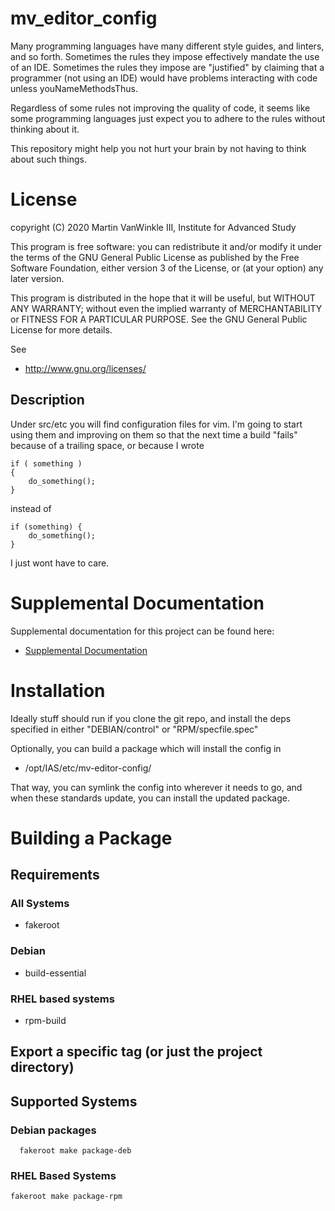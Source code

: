 # mv_editor_config

Many programming languages have many different style guides, and linters,
and so forth.  Sometimes the rules they impose effectively mandate the
use of an IDE.  Sometimes the rules they impose are "justified" by claiming
that a programmer (not using an IDE) would have problems interacting with
code unless youNameMethodsThus.

Regardless of some rules not improving the quality of code, it seems like
some programming languages just expect you to adhere to the rules without
thinking about it.

This repository might help you not hurt your brain by not having to think
about such things.

# License

copyright (C) 2020 Martin VanWinkle III, Institute for Advanced Study

This program is free software: you can redistribute it and/or modify
it under the terms of the GNU General Public License as published by
the Free Software Foundation, either version 3 of the License, or
(at your option) any later version.

This program is distributed in the hope that it will be useful,
but WITHOUT ANY WARRANTY; without even the implied warranty of
MERCHANTABILITY or FITNESS FOR A PARTICULAR PURPOSE.  See the
GNU General Public License for more details.

See 

* http://www.gnu.org/licenses/

## Description

Under src/etc you will find configuration files for vim.  I'm going to
start using them and improving on them so that the next time a build
"fails" because of a trailing space, or because I wrote
```
if ( something )
{
	do_something();
}
```
instead of
```
if (something) {
    do_something();
}
```
I just wont have to care.

# Supplemental Documentation

Supplemental documentation for this project can be found here:

* [Supplemental Documentation](./doc/index.md)

# Installation

Ideally stuff should run if you clone the git repo, and install the deps specified
in either "DEBIAN/control" or "RPM/specfile.spec"

Optionally, you can build a package which will install the config in

* /opt/IAS/etc/mv-editor-config/

That way, you can symlink the config into wherever it needs to go, 
and when these standards update, you can install the updated package.

# Building a Package

## Requirements

### All Systems

* fakeroot

### Debian

* build-essential

### RHEL based systems

* rpm-build

## Export a specific tag (or just the project directory)

## Supported Systems

### Debian packages

```
  fakeroot make package-deb
```

### RHEL Based Systems

```
fakeroot make package-rpm
```

